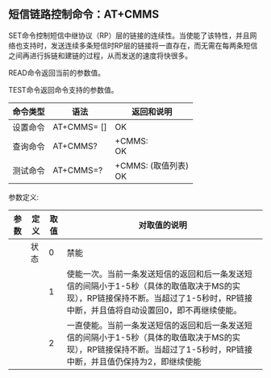 ## 短信链路控制命令：AT+CMMS

SET命令控制短信中继协议（RP）层的链接的连续性。当使能了该特性，并且网络也支持时，发送连续多条短信时RP层的链接将一直存在，而无需在每两条短信之间再进行拆链和建链的过程，从而发送的速度将快很多。

READ命令返回当前的参数值。

TEST命令返回命令支持的参数值。

 

| 命令类型 | 语法           | 返回和说明                  |
| -------- | -------------- | --------------------------- |
| 设置命令 | AT+CMMS= [<n>] | OK                          |
| 查询命令 | AT+CMMS?       | +CMMS: <n> <br>OK           |
| 测试命令 | AT+CMMS=?      | +CMMS: (<n>取值列表) <br>OK |

 

参数定义:

| 参数 | 定义 | 取值 | 对取值的说明                                                 |
| ---- | ---- | ---- | ------------------------------------------------------------ |
| <n>  | 状态 | 0    | 禁能                                                         |
|      |      | 1    | 使能一次。当前一条发送短信的返回和后一条发送短信的间隔小于1-5秒（具体的取值取决于MS的实现），RP链接保持不断。当超过了1-5秒时，RP链接中断，并且<n>值将自动设置回0，即不再继续使能。 |
|      |      | 2    | 一直使能。当前一条发送短信的返回和后一条发送短信的间隔小于1-5秒（具体的取值取决于MS的实现），RP链接保持不断。当超过了1-5秒时，RP链接中断，并且<n>值仍保持为2，即继续使能 |
